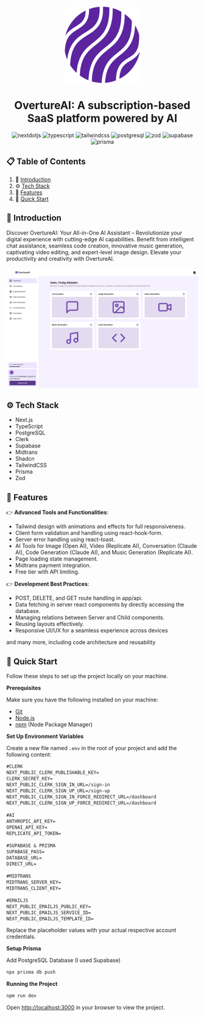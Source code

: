 <div align="center">
  <p align="center"><img src="./public/assets/logo.png" alt="Logo" width="200" height="200"></p>
  <h1 style="border: none;">OvertureAI: A subscription-based SaaS platform powered by AI</h1>
  <div>
    <img src="https://img.shields.io/badge/-Next_JS-black?style=for-the-badge&logoColor=white&logo=nextdotjs&color=000000" alt="nextdotjs" />
    <img src="https://img.shields.io/badge/-TypeScript-black?style=for-the-badge&logoColor=white&logo=typescript&color=3178C6" alt="typescript" />
    <img src="https://img.shields.io/badge/-Tailwind_CSS-black?style=for-the-badge&logoColor=white&logo=tailwindcss&color=06B6D4" alt="tailwindcss" />
    <img src="https://img.shields.io/badge/PostgreSQL-316192?style=for-the-badge&logo=postgresql&logoColor=white" alt="postgresql" />
    <img src="https://img.shields.io/badge/zod-%233068b7.svg?style=for-the-badge&logo=zod&logoColor=white" alt="zod" />
    <img src="https://img.shields.io/badge/Supabase-181818?style=for-the-badge&logo=supabase&logoColor=white" alt="supabase" />
    <img src="https://img.shields.io/badge/Prisma-3982CE?style=for-the-badge&logo=Prisma&logoColor=white" alt="prisma" />
  </div>
</div>

## 📋 <a name="table">Table of Contents</a>

1. 🤖 [Introduction](#introduction)
2. ⚙️ [Tech Stack](#tech-stack)
3. 🔋 [Features](#features)
4. 🤸 [Quick Start](#quick-start)

## <a name="introduction">🤖 Introduction</a>

Discover OvertureAI: Your All-in-One AI Assistant – Revolutionize your digital experience with cutting-edge AI capabilities. Benefit from intelligent chat assistance, seamless code creation, innovative music generation, captivating video editing, and expert-level image design. Elevate your productivity and creativity with OvertureAI.
<br /><br />
<img src="public/assets/landing-image.png" alt="Project Banner">

## <a name="tech-stack">⚙️ Tech Stack</a>

- Next.js
- TypeScript
- PostgreSQL
- Clerk
- Supabase
- Midtrans
- Shadcn
- TailwindCSS
- Prisma
- Zod

## <a name="features">🔋 Features</a>

👉 **Advanced Tools and Functionalities**:

- Tailwind design with animations and effects for full responsiveness.
- Client form validation and handling using react-hook-form.
- Server error handling using react-toast.
- AI Tools for Image (Open AI), Video (Replicate AI), Conversation (Claude AI), Code Generation (Claude AI), and Music Generation (Replicate AI).
- Page loading state management.
- Midtrans payment integration.
- Free tier with API limiting.

👉 **Development Best Practices**:

- POST, DELETE, and GET route handling in app/api.
- Data fetching in server react components by directly accessing the database.
- Managing relations between Server and Child components.
- Reusing layouts effectively.
- Responsive UI/UX for a seamless experience across devices

and many more, including code architecture and reusability

## <a name="quick-start">🤸 Quick Start</a>

Follow these steps to set up the project locally on your machine.

**Prerequisites**

Make sure you have the following installed on your machine:

- [Git](https://git-scm.com/)
- [Node.js](https://nodejs.org/en)
- [npm](https://www.npmjs.com/) (Node Package Manager)

**Set Up Environment Variables**

Create a new file named `.env` in the root of your project and add the following content:

```env
#CLERK
NEXT_PUBLIC_CLERK_PUBLISHABLE_KEY=
CLERK_SECRET_KEY=
NEXT_PUBLIC_CLERK_SIGN_IN_URL=/sign-in
NEXT_PUBLIC_CLERK_SIGN_UP_URL=/sign-up
NEXT_PUBLIC_CLERK_SIGN_IN_FORCE_REDIRECT_URL=/dashboard
NEXT_PUBLIC_CLERK_SIGN_UP_FORCE_REDIRECT_URL=/dashboard

#AI
ANTHROPIC_API_KEY=
OPENAI_API_KEY=
REPLICATE_API_TOKEN=

#SUPABASE & PRISMA
SUPABASE_PASS=
DATABASE_URL=
DIRECT_URL=

#MIDTRANS
MIDTRANS_SERVER_KEY=
MIDTRANS_CLIENT_KEY=

#EMAILJS
NEXT_PUBLIC_EMAILJS_PUBLIC_KEY=
NEXT_PUBLIC_EMAILJS_SERVICE_ID=
NEXT_PUBLIC_EMAILJS_TEMPLATE_ID=
```

Replace the placeholder values with your actual respective account credentials.

**Setup Prisma**

Add PostgreSQL Database (I used Supabase)

```bash
npx prisma db push
```

**Running the Project**

```bash
npm run dev
```

Open [http://localhost:3000](http://localhost:3000) in your browser to view the project.

#
